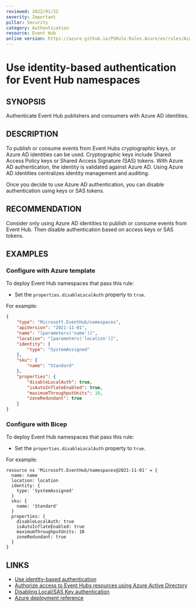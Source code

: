 ```yaml
---
reviewed: 2022/01/22
severity: Important
pillar: Security
category: Authentication
resource: Event Hub
online version: https://azure.github.io/PSRule.Rules.Azure/en/rules/Azure.EventHub.DisableLocalAuth/
---
```


# Use identity-based authentication for Event Hub namespaces

## SYNOPSIS

Authenticate Event Hub publishers and consumers with Azure AD identities.

## DESCRIPTION

To publish or consume events from Event Hubs cryptographic keys, or Azure AD identities can be used.
Cryptographic keys include Shared Access Policy keys or Shared Access Signature (SAS) tokens.
With Azure AD authentication, the identity is validated against Azure AD.
Using Azure AD identities centralizes identity management and auditing.

Once you decide to use Azure AD authentication, you can disable authentication using keys or SAS tokens.

## RECOMMENDATION

Consider only using Azure AD identities to publish or consume events from Event Hub.
Then disable authentication based on access keys or SAS tokens.

## EXAMPLES

### Configure with Azure template

To deploy Event Hub namespaces that pass this rule:

- Set the `properties.disableLocalAuth` property to `true`.

For example:

```json
{
    "type": "Microsoft.EventHub/namespaces",
    "apiVersion": "2021-11-01",
    "name": "[parameters('name')]",
    "location": "[parameters('location')]",
    "identity": {
        "type": "SystemAssigned"
    },
    "sku": {
        "name": "Standard"
    },
    "properties": {
        "disableLocalAuth": true,
        "isAutoInflateEnabled": true,
        "maximumThroughputUnits": 10,
        "zoneRedundant": true
    }
}
```

### Configure with Bicep

To deploy Event Hub namespaces that pass this rule:

- Set the `properties.disableLocalAuth` property to `true`.

For example:

```bicep
resource ns 'Microsoft.EventHub/namespaces@2021-11-01' = {
  name: name
  location: location
  identity: {
    type: 'SystemAssigned'
  }
  sku: {
    name: 'Standard'
  }
  properties: {
    disableLocalAuth: true
    isAutoInflateEnabled: true
    maximumThroughputUnits: 10
    zoneRedundant: true
  }
}
```

## LINKS

- [Use identity-based authentication](https://learn.microsoft.com/azure/architecture/framework/security/design-identity-authentication#use-identity-based-authentication)
- [Authorize access to Event Hubs resources using Azure Active Directory](https://docs.microsoft.com/azure/event-hubs/authorize-access-azure-active-directory)
- [Disabling Local/SAS Key authentication](https://docs.microsoft.com/azure/event-hubs/authenticate-shared-access-signature#disabling-localsas-key-authentication)
- [Azure deployment reference](https://docs.microsoft.com/azure/templates/microsoft.eventhub/namespaces)

